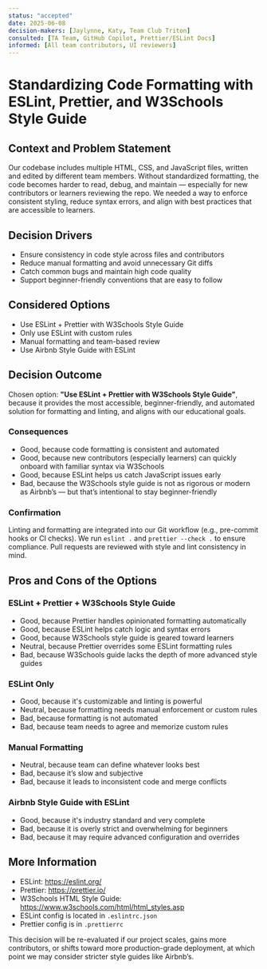 ```yaml
---
status: "accepted"
date: 2025-06-08
decision-makers: [Jaylynne, Katy, Team Club Triton]
consulted: [TA Team, GitHub Copilot, Prettier/ESLint Docs]
informed: [All team contributors, UI reviewers]
---
```


# Standardizing Code Formatting with ESLint, Prettier, and W3Schools Style Guide

## Context and Problem Statement

Our codebase includes multiple HTML, CSS, and JavaScript files, written and edited by different team members. Without standardized formatting, the code becomes harder to read, debug, and maintain — especially for new contributors or learners reviewing the repo. We needed a way to enforce consistent styling, reduce syntax errors, and align with best practices that are accessible to learners.

## Decision Drivers

* Ensure consistency in code style across files and contributors
* Reduce manual formatting and avoid unnecessary Git diffs
* Catch common bugs and maintain high code quality
* Support beginner-friendly conventions that are easy to follow

## Considered Options

* Use ESLint + Prettier with W3Schools Style Guide
* Only use ESLint with custom rules
* Manual formatting and team-based review
* Use Airbnb Style Guide with ESLint

## Decision Outcome

Chosen option: **"Use ESLint + Prettier with W3Schools Style Guide"**, because it provides the most accessible, beginner-friendly, and automated solution for formatting and linting, and aligns with our educational goals.

### Consequences

* Good, because code formatting is consistent and automated
* Good, because new contributors (especially learners) can quickly onboard with familiar syntax via W3Schools
* Good, because ESLint helps us catch JavaScript issues early
* Bad, because the W3Schools style guide is not as rigorous or modern as Airbnb’s — but that’s intentional to stay beginner-friendly

### Confirmation

Linting and formatting are integrated into our Git workflow (e.g., pre-commit hooks or CI checks). We run `eslint .` and `prettier --check .` to ensure compliance. Pull requests are reviewed with style and lint consistency in mind.

## Pros and Cons of the Options

### ESLint + Prettier + W3Schools Style Guide

* Good, because Prettier handles opinionated formatting automatically
* Good, because ESLint helps catch logic and syntax errors
* Good, because W3Schools style guide is geared toward learners
* Neutral, because Prettier overrides some ESLint formatting rules
* Bad, because W3Schools guide lacks the depth of more advanced style guides

### ESLint Only

* Good, because it's customizable and linting is powerful
* Neutral, because formatting needs manual enforcement or custom rules
* Bad, because formatting is not automated
* Bad, because team needs to agree and memorize custom rules

### Manual Formatting

* Neutral, because team can define whatever looks best
* Bad, because it’s slow and subjective
* Bad, because it leads to inconsistent code and merge conflicts

### Airbnb Style Guide with ESLint

* Good, because it's industry standard and very complete
* Bad, because it is overly strict and overwhelming for beginners
* Bad, because it may require advanced configuration and overrides

## More Information

* ESLint: https://eslint.org/
* Prettier: https://prettier.io/
* W3Schools HTML Style Guide: https://www.w3schools.com/html/html_styles.asp
* ESLint config is located in `.eslintrc.json`
* Prettier config is in `.prettierrc`

This decision will be re-evaluated if our project scales, gains more contributors, or shifts toward more production-grade deployment, at which point we may consider stricter style guides like Airbnb’s.

